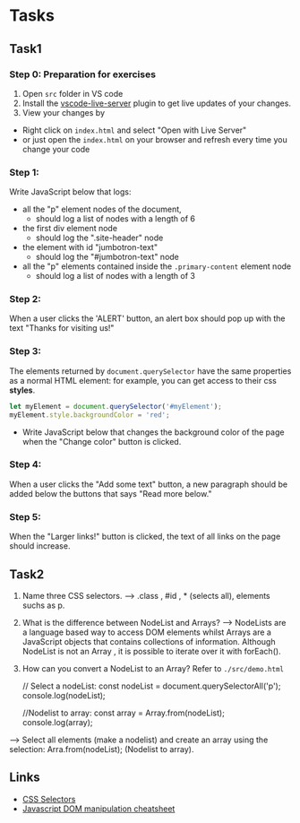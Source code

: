 # Tasks

## Task1

### Step 0: Preparation for exercises

1. Open `src` folder in VS code
2. Install the [vscode-live-server](https://github.com/ritwickdey/vscode-live-server) plugin to get live updates of your changes.
3. View your changes by

- Right click on `index.html` and select "Open with Live Server"
- or just open the `index.html` on your browser and refresh every time you change your code

### Step 1:

Write JavaScript below that logs:

- all the "p" element nodes of the document,
  - should log a list of nodes with a length of 6
- the first div element node
  - should log the ".site-header" node
- the element with id "jumbotron-text"
  - should log the "#jumbotron-text" node
- all the "p" elements contained inside the `.primary-content` element node
  - should log a list of nodes with a length of 3

### Step 2:

When a user clicks the 'ALERT' button, an alert box should pop up with the text "Thanks for visiting us!"

### Step 3:

The elements returned by `document.querySelector` have the same properties as a normal HTML element: for example, you can get access to their css **styles**.

```js
let myElement = document.querySelector('#myElement');
myElement.style.backgroundColor = 'red';
```

- Write JavaScript below that changes the background color of the page when the "Change color" button is clicked.

### Step 4:

When a user clicks the "Add some text" button, a new paragraph should be added below the buttons that says "Read more below."

### Step 5:

When the "Larger links!" button is clicked, the text of all links on the page should increase.

## Task2

1. Name three CSS selectors.
--> .class , #id , * (selects all), elements suchs as p.

2. What is the difference between NodeList and Arrays?
--> NodeLists are a language based way to access DOM elements whilst Arrays are a JavaScript objects that contains collections of information. Although NodeList is not an Array , it is possible to iterate over it with forEach().

3. How can you convert a NodeList to an Array? Refer to `./src/demo.html`

      // Select a nodeList:
      const nodeList = document.querySelectorAll('p');
      console.log(nodeList);

      //Nodelist to array:
      const array = Array.from(nodeList);
      console.log(array);

  --> Select all elements (make a nodelist) and create an array using the selection: Arra.from(nodeList); (Nodelist to array).

## Links

- [CSS Selectors](https://www.w3schools.com/CSS/css_selectors.asp)
- [ Javascript DOM manipulation cheatsheet ](https://dev.to/m0nm/javascript-dom-manipulation-cheatsheet-1jkb)
